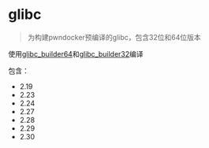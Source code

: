 # glibc
> 为构建pwndocker预编译的glibc，包含32位和64位版本

使用[glibc_builder64](https://github.com/skysider/glibc_builder64/)和[glibc_builder32](https://github.com/skysider/glibc_builder32/)编译


包含：
- 2.19
- 2.23
- 2.24
- 2.27
- 2.28
- 2.29
- 2.30
